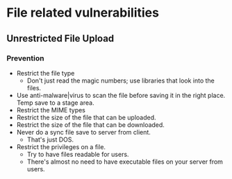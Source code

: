 # File related vulnerabilities

## Unrestricted File Upload

### Prevention

- Restrict the file type
  - Don't just read the magic numbers; use libraries that look into the files.
- Use anti-malware|virus to scan the file before saving it in the right place. Temp save to a stage area.
- Restrict the MIME types
- Restrict the size of the file that can be uploaded.
- Restrict the size of the file that can be downloaded.
- Never do a sync file save to server from client.
  - That's just DOS.
- Restrict the privileges on a file.
  - Try to have files readable for users.
  - There's almost no need to have executable files on your server from users.
